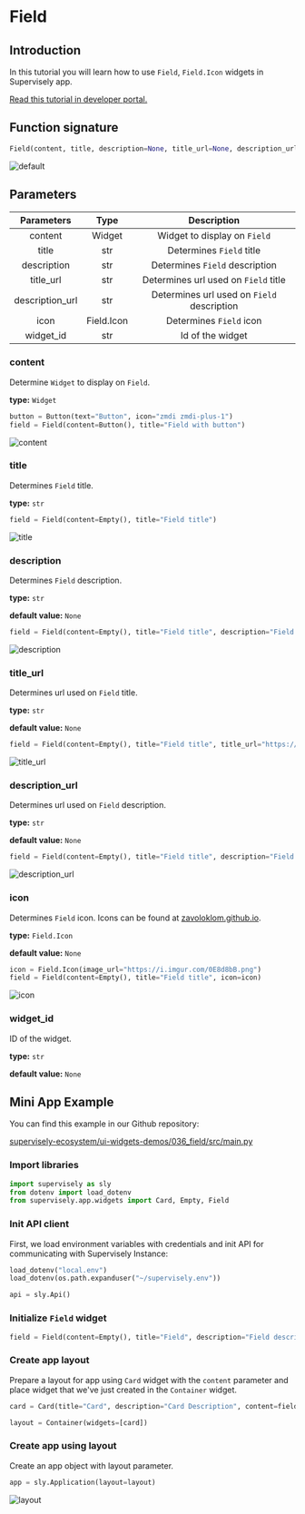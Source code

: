 # Field

## Introduction

In this tutorial you will learn how to use `Field`, `Field.Icon` widgets in Supervisely app.

[Read this tutorial in developer portal.](https://developer.supervise.ly/app-development/apps-with-gui/Field)

## Function signature

```python
Field(content, title, description=None, title_url=None, description_url=None, icon=None, widget_id=None)
```

![default](https://user-images.githubusercontent.com/120389559/218447575-b8a874dd-4110-4386-9677-4cb3c1ddbbbd.png)

## Parameters

|   Parameters    |    Type    |                Description                 |
| :-------------: | :--------: | :----------------------------------------: |
|     content     |   Widget   |        Widget to display on `Field`        |
|      title      |    str     |          Determines `Field` title          |
|   description   |    str     |       Determines `Field` description       |
|    title_url    |    str     |    Determines url used on `Field` title    |
| description_url |    str     | Determines url used on `Field` description |
|      icon       | Field.Icon |          Determines `Field` icon           |
|    widget_id    |    str     |              Id of the widget              |

### content

Determine `Widget` to display on `Field`.

**type:** `Widget`

```python
button = Button(text="Button", icon="zmdi zmdi-plus-1")
field = Field(content=Button(), title="Field with button")
```

![content](https://user-images.githubusercontent.com/120389559/218450019-10bde8fd-a4ad-4320-96c7-2c6ae828ecad.png)

### title

Determines `Field` title.

**type:** `str`

```python
field = Field(content=Empty(), title="Field title")
```

![title](https://user-images.githubusercontent.com/120389559/218450471-b922323e-e00d-4981-ab8a-eab454e7679f.png)

### description

Determines `Field` description.

**type:** `str`

**default value:** `None`

```python
field = Field(content=Empty(), title="Field title", description="Field description")
```

![description](https://user-images.githubusercontent.com/120389559/218450851-009b957b-9915-4451-b8b9-7f20e14ef048.png)

### title_url

Determines url used on `Field` title.

**type:** `str`

**default value:** `None`

```python
field = Field(content=Empty(), title="Field title", title_url="https://i.imgur.com/0E8d8bB.png")
```

![title_url](https://user-images.githubusercontent.com/120389559/218451615-4b6dadc5-0a78-407d-a3e6-ef2cb808a28c.png)

### description_url

Determines url used on `Field` description.

**type:** `str`

**default value:** `None`

```python
field = Field(content=Empty(), title="Field title", description="Field description", description_url="https://i.imgur.com/0E8d8bB.png")
```

![description_url](https://user-images.githubusercontent.com/120389559/218452085-13c262f2-373d-40f0-8167-6d27b391825a.png)

### icon

Determines `Field` icon. Icons can be found at [zavoloklom.github.io](http://zavoloklom.github.io/material-design-iconic-font/icons.html).

**type:** `Field.Icon`

**default value:** `None`

```python
icon = Field.Icon(image_url="https://i.imgur.com/0E8d8bB.png")
field = Field(content=Empty(), title="Field title", icon=icon)
```

![icon](https://user-images.githubusercontent.com/120389559/218452703-a2801419-a910-4a33-848f-53b2589f50c0.png)

### widget_id

ID of the widget.

**type:** `str`

**default value:** `None`

## Mini App Example

You can find this example in our Github repository:

[supervisely-ecosystem/ui-widgets-demos/036_field/src/main.py](https://github.com/supervisely-ecosystem/ui-widgets-demos/blob/master/036_field/src/main.py)

### Import libraries

```python
import supervisely as sly
from dotenv import load_dotenv
from supervisely.app.widgets import Card, Empty, Field
```

### Init API client

First, we load environment variables with credentials and init API for communicating with Supervisely Instance:

```python
load_dotenv("local.env")
load_dotenv(os.path.expanduser("~/supervisely.env"))

api = sly.Api()
```

### Initialize `Field` widget

```python
field = Field(content=Empty(), title="Field", description="Field description")
```

### Create app layout

Prepare a layout for app using `Card` widget with the `content` parameter and place widget that we've just created in the `Container` widget.

```python
card = Card(title="Card", description="Card Description", content=field)

layout = Container(widgets=[card])
```

### Create app using layout

Create an app object with layout parameter.

```python
app = sly.Application(layout=layout)
```

![layout](https://user-images.githubusercontent.com/120389559/218455347-924a2423-f5f5-4770-8331-5007a7ddfa32.png)
